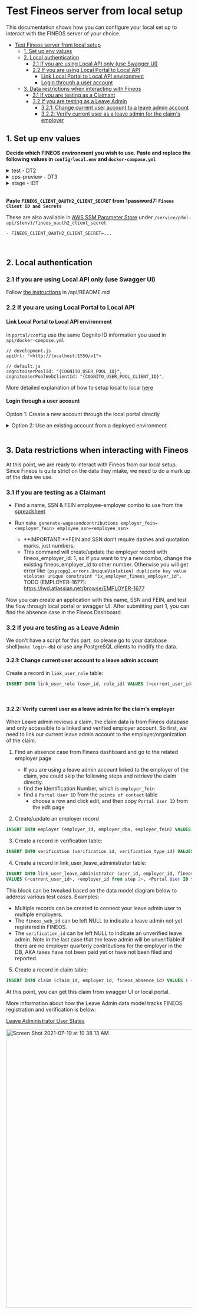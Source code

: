 # Test Fineos server from local setup

This documentation shows how you can configure your local set up to interact with the FINEOS server of your choice. 

- [Test Fineos server from local setup](#test-fineos-server-from-local-setup)
  - [1. Set up env values](#1-set-up-env-values)
  - [2. Local authentication](#2-local-authentication)
    - [2.1 If you are using Local API only (use Swagger UI)](#21-if-you-are-using-local-api-only-use-swagger-ui)
    - [2.2 If you are using Local Portal to Local API](#22-if-you-are-using-local-portal-to-local-api)
      - [Link Local Portal to Local API environment](#link-local-portal-to-local-api-environment)
      - [Login through a user account](#login-through-a-user-account)
  - [3. Data restrictions when interacting with Fineos](#3-data-restrictions-when-interacting-with-fineos)
    - [3.1 If you are testing as a Claimant](#31-if-you-are-testing-as-a-claimant)
    - [3.2 If you are testing as a Leave Admin](#32-if-you-are-testing-as-a-leave-admin)
      - [3.2.1: Change current user account to a leave admin account](#321-change-current-user-account-to-a-leave-admin-account)
      - [3.2.2: Verify current user as a leave admin for the claim's employer](#322-verify-current-user-as-a-leave-admin-for-the-claims-employer)
## 1. Set up env values

**Decide which FINEOS environment you wish to use. Paste and replace the following values in
`config/local.env` and `docker-compose.yml`**

<details>
  <summary>test - DT2</summary>

`config/local.env`:
```
FINEOS_CLIENT_CUSTOMER_API_URL=https://dt2-api.masspfml.fineos.com/customerapi/
FINEOS_CLIENT_WSCOMPOSER_API_URL=https://dt2-api.masspfml.fineos.com/integration-services/wscomposer/
FINEOS_CLIENT_GROUP_CLIENT_API_URL=https://dt2-api.masspfml.fineos.com/groupclientapi/
FINEOS_CLIENT_INTEGRATION_SERVICES_API_URL=https://dt2-api.masspfml.fineos.com/integration-services/
FINEOS_CLIENT_OAUTH2_URL=https://dt2-api.masspfml.fineos.com/oauth2/token
FINEOS_CLIENT_OAUTH2_CLIENT_ID=1ral5e957i0l9shul52bhk0037
```
`docker-compose.yml`:
```
  // no need to replace the following if you are using Swagger UI
  - COGNITO_USER_POOL_ID=us-east-1_HhQSLYSIe
  - COGNITO_USER_POOL_CLIENT_ID=7sjb96tvg8251lrq5vdk7de9
  - COGNITO_USER_POOL_KEYS_URL=https://cognito-idp.us-east-1.amazonaws.com/us-east-1_HhQSLYSIe/.well-known/jwks.json
```
</details>
<details>
  <summary>cps-preview - DT3</summary>

`config/local.env`:
```
FINEOS_CLIENT_CUSTOMER_API_URL=https://dt3-api.masspfml.fineos.com/customerapi/
FINEOS_CLIENT_WSCOMPOSER_API_URL=https://dt3-api.masspfml.fineos.com/integration-services/wscomposer/
FINEOS_CLIENT_GROUP_CLIENT_API_URL=https://dt3-api.masspfml.fineos.com/groupclientapi/
FINEOS_CLIENT_INTEGRATION_SERVICES_API_URL=https://dt3-api.masspfml.fineos.com/integration-services/
FINEOS_CLIENT_OAUTH2_URL=https://dt3-api.masspfml.fineos.com/oauth2/token
FINEOS_CLIENT_OAUTH2_CLIENT_ID=2gptm2870hlo9ouq70poib8d5g
```
`docker-compose.yml`:
```
  // no need to replace the following if you are using Swagger UI
  - COGNITO_USER_POOL_ID=us-east-1_1OVYp4aZo
  - COGNITO_USER_POOL_CLIENT_ID=59oeobfn0759c8166pjh381joc
  - COGNITO_USER_POOL_KEYS_URL=https://cognito-idp.us-east-1.amazonaws.com/us-east-1_1OVYp4aZo/.well-known/jwks.json
  ```
</details>
<details>
  <summary>stage - IDT</summary>

`config/local.env`:
```
FINEOS_CLIENT_CUSTOMER_API_URL=https://idt-api.masspfml.fineos.com/customerapi/
FINEOS_CLIENT_WSCOMPOSER_API_URL=https://idt-api.masspfml.fineos.com/integration-services/wscomposer/
FINEOS_CLIENT_GROUP_CLIENT_API_URL=https://idt-api.masspfml.fineos.com/groupclientapi/
FINEOS_CLIENT_INTEGRATION_SERVICES_API_URL=https://idt-api.masspfml.fineos.com/integration-services/
FINEOS_CLIENT_OAUTH2_URL=https://idt-api.masspfml.fineos.com/oauth2/token
FINEOS_CLIENT_OAUTH2_CLIENT_ID=1fa281uto9tjuqtm21jle7loam
```
`docker-compose.yml`:
```
  // no need to replace the following if you are using Swagger UI
  - COGNITO_USER_POOL_ID=us-east-1_HpL4XslLg
  - COGNITO_USER_POOL_CLIENT_ID=10rjcp71r8bnk4459c67bn18t8
  - COGNITO_USER_POOL_KEYS_URL=https://cognito-idp.us-east-1.amazonaws.com/us-east-1_HpL4XslLg/.well-known/jwks.json
  ```
</details>
<br/>

**Paste `FINEOS_CLIENT_OAUTH2_CLIENT_SECRET` from 1password7: `Fineos Client ID and Secrets`**

These are also available in [AWS SSM Parameter Store](https://console.aws.amazon.com/systems-manager/parameters/?region=us-east-1&tab=Table
) under `/service/pfml-api/${env}/fineos_oauth2_client_secret`
```
- FINEOS_CLIENT_OAUTH2_CLIENT_SECRET=...
```
<br/>

## 2. Local authentication

### 2.1 If you are using Local API only (use Swagger UI)

Follow [the instructions](/api#setting-up-local-authentication-credentials) in /api/README.md
<br/>

### 2.2 If you are using Local Portal to Local API 

#### Link Local Portal to Local API environment

in `portal/config` use the same Cognito ID information you used in `api/docker-compose.yml`

```
// development.js
apiUrl: "<http://localhost:1550/v1">

// default.js
cognitoUserPoolId: "{COGNITO_USER_POOL_ID}",
cognitoUserPoolWebClientId: "{COGNITO_USER_POOL_CLIENT_ID}",
```

More detailed explanation of how to setup local to local [here](https://lwd.atlassian.net/wiki/spaces/DD/pages/2126872748/Local+Portal+to+Local+API+Development)

#### Login through a user account

Option 1: Create a new account through the local portal directly

<details>
<summary> Option 2: Use an existing account from a deployed environment</summary>
If there is a Portal account you'd like to use which has existing information in the deployed FINEOS environment, we'll need to replicate the account in our local database using the email address and Cognito sub_id.

1. Log into the deployed Portal website; e.g. if you are targeting Fineos DT3, then use https://paidleave-cps-preview.eol.mass.gov/. For other environments, see [Environment URLs](https://lwd.atlassian.net/wiki/x/2oBEF).
2. Open console and run following command to get `sub_id`

```js
userDataCookie = document.cookie.split('; ')
  .find(cookie => cookie.match(/^CognitoIdentityServiceProvider.*userData=/))
  .split("=")[1];
JSON.parse(decodeURIComponent(userDataCookie))["UserAttributes"][0]["Value"]
```
3. Update user in local API DB
  - run `make create-user` if no user in your database
  - Use a SQL client or database shell(`make login-db`) to update the user row with email address you use in step 1 and sub_id from step 2
```sql
$ UPDATE user SET email_address="<EMAIL_YOU_USE_IN_STEP_1>", sub_id="<SUB_ID_FROM_STEP_2>" WHERE user_id="<CURRENT_USER_ID>";
```

1. Go to localhost:3000 and login with the same email and password
</details>

<br/>

 ## 3. Data restrictions when interacting with Fineos

At this point, we are ready to interact with Fineos from our local setup. Since Fineos is quite strict on the data they intake, we need to do a mark up of the data we use.

### 3.1 If you are testing as a Claimant

- Find a name, SSN & FEIN employee-employer combo to use from the [spreadsheet](https://docs.google.com/spreadsheets/d/1-t2CKi7X3FdZnatwuGVoYnKW6WQKjKCDAE7Jh4qaMhA/edit#gid=1920693753)

- Run `make generate-wagesandcontributions employer_fein=<employer_fein> employee_ssn=<employee_ssn>`

  - **IMPORTANT:**FEIN and SSN don’t require dashes and quotation marks, just numbers;
  - This command will create/update the employer record with fineos_employer_id: 1, so if you want to try a new combo, change the existing fineos_employer_id to other number. Otherwise you will get error like `(psycopg2.errors.UniqueViolation) duplicate key value violates unique constraint "ix_employer_fineos_employer_id".` TODO (EMPLOYER-1677): https://lwd.atlassian.net/browse/EMPLOYER-1677

Now you can create an application with this name, SSN and FEIN, and test the flow through local portal or swagger UI. 
After submitting part 1, you can find the absence case in the Fineos Dashboard.

### 3.2 If you are testing as a Leave Admin

We don't have a script for this part, so please go to your database shell(`make login-db`) or use any PostgreSQL clients to modify the data.

#### 3.2.1: Change current user account to a leave admin account

Create a record in `link_user_role` table: 
```sql
INSERT INTO link_user_role (user_id, role_id) VALUES (<current_user_id>, 3);
```
<br />

#### 3.2.2: Verify current user as a leave admin for the claim's employer

When Leave admin reviews a claim, the claim data is from Fineos database and only accessible to a linked and verified employer account. So first, we need to link our current leave admin account to the employer/organization of the claim. 

1. Find an absence case from Fineos dashboard and go to the related employer page
   - If you are using a leave admin account linked to the employer of the claim, you could skip the following steps and retrieve the claim directly.
   - find the Identification Number, which is `employer_fein`
   - find a `Portal User ID` from the `points of contact` table
     - choose a row and click edit, and then copy `Portal User ID` from the edit page

2. Create/update an employer record 

```sql
INSERT INTO employer (employer_id, employer_dba, employer_fein) VALUES ( <random uuid>, "Fake name", <FEIN from step 1>);
```

3. Create a record in verification table: 

```sql
INSERT INTO verification (verification_id, verification_type_id) VALUES ( <random uuid>, 2);
```

4. Create a record in link_user_leave_administrator table:

```sql
INSERT INTO link_user_leave_administrator (user_id, employer_id, fineos_web_id, user_leave_administrator_id, verification_id) 
VALUES (<current_user_id>, <employer_id from step 2>, <Portal User ID from step 1>, <random uuid> , <verification_id from step 3>);
```
  This block can be tweaked based on the data model diagram below to address various test cases. Examples:
- Multiple records can be created to connect your leave admin user to multiple employers.
- The `fineos_web_id` can be left NULL to indicate a leave admin not yet registered in FINEOS.
- The `verification_id` can be left NULL to indicate an unverified leave admin.
Note in the last case that the leave admin will be unverifiable if there are no employer quarterly contributions for the employer in the DB, AKA taxes have not been paid yet or have not been filed and reported.

5. Create a record in claim table:

```sql
INSERT INTO claim (claim_id, employer_id, fineos_absence_id) VALUES ( <random uuid>, <employer_id from step 2>, <absence case id from step 1>);
```

At this point, you can get this claim from swagger UI or local portal. 

More information about how the Leave Admin data model tracks FINEOS registration and verification is below:

[Leave Administrator User States](https://lwd.atlassian.net/wiki/spaces/EMPLOYER/pages/1669300536/Leave+Administrator+User+States)

<img width="756" alt="Screen Shot 2021-07-19 at 10 38 13 AM" src="https://lucid.app/publicSegments/view/5d463dee-5466-43dc-8d60-5485d5d39ec6/image.jpeg">


